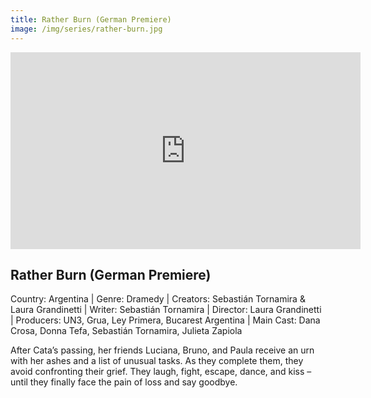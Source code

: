 ```yaml
---
title: Rather Burn (German Premiere)
image: /img/series/rather-burn.jpg
---
```

<iframe width="560" height="315" src="https://www.youtube.com/embed/wyE1VifkGVc?si=np8ljIgYTkSILDwZ" frameborder="0" allow="accelerometer; autoplay; encrypted-media; gyroscope; picture-in-picture" allowfullscreen></iframe>

## Rather Burn (German Premiere)  
Country: Argentina | Genre: Dramedy | Creators: Sebastián Tornamira & Laura Grandinetti | Writer: Sebastián Tornamira | Director: Laura Grandinetti | Producers: UN3, Grua, Ley Primera, Bucarest Argentina | Main Cast: Dana Crosa, Donna Tefa, Sebastián Tornamira, Julieta Zapiola

After Cata’s passing, her friends Luciana, Bruno, and Paula receive an urn with her ashes and a list of unusual tasks. As they complete them, they avoid confronting their grief. They laugh, fight, escape, dance, and kiss – until they finally face the pain of loss and say goodbye.
